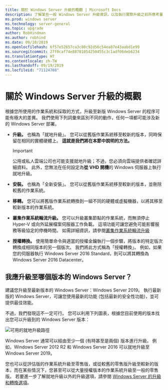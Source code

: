 ```yaml
---
title: 關於 Windows Server 升級的概觀 | Microsoft Docs
description: 了解某些一般 Windows Server 升級資訊，以及執行實際升級之前所應考量的事項。
ms.prod: windows server
ms.technology: server-general
ms.topic: upgrade
author: RobHindman
ms.author: robhind
ms.date: 09/10/2019
ms.openlocfilehash: 6f57e52657ca3c80c92d56c54ea87e43aabd1e99
ms.sourcegitcommit: 27f0caf74e88781054250455c3c1adf06deb6234
ms.translationtype: HT
ms.contentlocale: zh-TW
ms.lasthandoff: 09/19/2019
ms.locfileid: "71124788"
---
```

# <a name="overview-about-windows-server-upgrades"></a>關於 Windows Server 升級的概觀

根據您所使用的作業系統和採取的方式，升級至新版 Windows Server 的程序可能有極大的差異。 我們使用下列詞彙來區別不同的動作，任何一項都可能涉及新的 Windows Server 部署。

- **升級。** 也稱為「就地升級」。 您可以從舊版作業系統移至較新的版本，同時保留在相同的實體硬體上。 **這就是我們將在本節中說明的方法。**

    >[!Important]
    >公用或私人雲端公司也可能支援就地升級；不過，您必須向雲端提供者確認詳細資料。 此外，您無法在任何設定為**從 VHD 開機**的 Windows 伺服器上執行就地升級。

- **安裝。** 也稱為「全新安裝」。 您可以從舊版作業系統移至較新的版本，並刪除較舊的作業系統。

- **移轉。** 您可以將舊版作業系統轉換到一組不同的硬體或虛擬機器，以將其移至較新版本的作業系統。

- **叢集作業系統輪流升級。** 您可以升級叢集節點的作業系統，而無須停止 Hyper-V 或向外延展檔案伺服器工作負載。 這項功能可讓您避免可能影響服務等級協定的停機時間。 如需詳細資訊，請參閱[叢集作業系統輪流升級](../failover-clustering/cluster-operating-system-rolling-upgrade.md)

- **授權轉換。** 使用簡單命令與適當的授權金鑰執行一個步驟，將版本的特定版次轉換成相同版本的另一個版次。 我們將此方式稱為「授權轉換」。 例如，如果您的伺服器執行 Windows Server 2016 Standard，則可以將其轉換為 Windows Server 2016 Datacenter。

## <a name="which-version-of-windows-server-should-i-upgrade-to"></a>我應升級至哪個版本的 Windows Server？

建議您升級至最新版本的 Windows Server：Windows Server 2019。 執行最新版的 Windows Server，可讓您使用最新的功能 (包括最新的安全性功能)，並可提供最佳效能。

不過，我們發現這不一定可行。 您可以利用下列圖表，根據您目前使用的版本找出您可以升級到的 Windows Server 版本：

![可用的就地升級路徑](media/upgrade-paths.png)

Windows Server 通常可以經由至少一個 (有時甚至是兩個) 版本進行升級。 例如，Windows Server 2012 R2 和 Windows Server 2016 可以就地升級至 Windows Server 2019。

您也可以從評估版的作業系統升級至零售版，或從較舊的零售版升級至較新的版本，而在某些情況下，您甚至可以從大量授權版本的作業系統升級至一般的零售版。 若要進一步了解就地升級以外的升級選項，請參閱 [Windows Server 的升級和轉換選項](../get-started/supported-upgrade-paths.md)。
